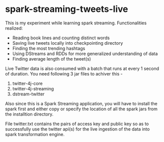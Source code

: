 # spark-streaming-tweets-live

This is my experiment while learning spark streaming.
Functionalities realized:
- Reading book lines and counting distinct words
- Saving live tweets locally into checkpointing directory
- Finding the most trending hashtags 
- Using DStreams and RDDs for more generalized understanding of data 
- Finding average length of the tweet(s)

Live Twitter data is also consumed with a batch that runs at
every 1 second of duration. You need following 3 jar files to
achiver this - 
1. twitter-4j-core
2. twitter-4j-streaming
3. dstream-twitter

Also since this is a Spark Streaming application, you will have
to install the spark first and either copy or specify the location
of all the spark jars from the installtion directory.

File twitter.txt contains the pairs of access key and public key
so as to successfully use the twitter api(s) for the live 
ingestion of the data into spark transformation engine.

